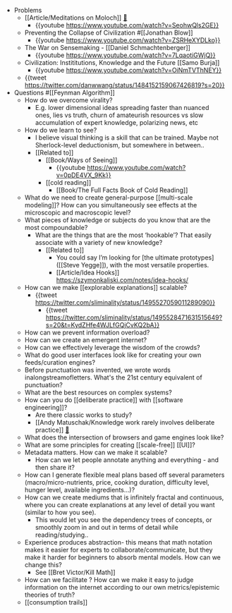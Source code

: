 - Problems
	- [[Article/Meditations on Moloch]] [🔗](https://slatestarcodex.com/2014/07/30/meditations-on-moloch/)
		- {{youtube https://www.youtube.com/watch?v=SeohwQls2GE}}
	- Preventing the Collapse of Civilization #[[Jonathan Blow]]
		- {{youtube https://www.youtube.com/watch?v=ZSRHeXYDLko}}
	- The War on Sensemaking - [[Daniel Schmachtenberger]]
		- {{youtube https://www.youtube.com/watch?v=7LqaotiGWjQ}}
	- Civilization: Instititutions, Knowledge and the Future [[Samo Burja]]
		- {{youtube https://www.youtube.com/watch?v=OiNmTVThNEY}}
	- {{tweet https://twitter.com/danwwang/status/1484152159067426819?s=20}}
- Questions #[[Feynman Algorithm]]
	- How do we overcome virality?
		- E.g. lower dimensional ideas spreading faster than nuanced ones, lies vs truth, churn of amateurish resources vs slow accumulation of expert knowledge, polarizing news, etc
	- How do we learn to see?
		- I believe visual thinking is a skill that can be trained. Maybe not Sherlock-level deductionism, but somewhere in between..
		- [[Related to]]
			- [[Book/Ways of Seeing]]
				- {{youtube https://www.youtube.com/watch?v=0pDE4VX_9Kk}}
			- [[cold reading]]
				- [[Book/The Full Facts Book of Cold Reading]]
	- What do we need to create general-purpose [[multi-scale modeling]]? How can you simultaneously see effects at the microscopic and macroscopic level?
	- What pieces of knowledge or subjects do you know that are the most compoundable?
		- What are the things that are the most ‘hookable’? That easily associate with a variety of new knowledge?
			- [[Related to]]
				- You could say I’m looking for [the ultimate prototypes]([[Steve Yegge]]), with the most versatile properties.
				- [[Article/Idea Hooks]] https://szymonkaliski.com/notes/idea-hooks/
	- How can we make [[explorable explanations]] scalable?
		- {{tweet https://twitter.com/sliminality/status/1495527059011289090}}
			- {{tweet https://twitter.com/sliminality/status/1495528471631515649?s=20&t=KydZHfe4WJLfGQjCvKQ2bA}}
	- How can we prevent information overload?
	- How can we create an emergent internet?
	- How can we effectively leverage the wisdom of the crowds?
	- What do good user interfaces look like for creating your own feeds/curation engines?
	- Before punctuation was invented, we wrote words inalongstreamofletters. What's the 21st century equivalent of punctuation?
	- What are the best resources on complex systems?
	- How can you do [[deliberate practice]] with [[software engineering]]?
		- Are there classic works to study?
		- [[Andy Matuschak/Knowledge work rarely involves deliberate practice]] [🔗](https://notes.andymatuschak.org/z5BMvN7tZr8wxZdfFHgjvV9Em5HzXPCboardR)
	- What does the intersection of browsers and game engines look like?
	- What are some principles for creating [[scale-free]] [[UI]]?
	- Metadata matters. How can we make it scalable?
		- How can we let people annotate anything and everything - and then share it?
	- How can I generate flexible meal plans based off several parameters (macro/micro-nutrients, price, cooking duration, difficulty level, hunger level, available ingredients...)?
	- How can we create mediums that is infinitely fractal and continuous, where you can create explanations at any level of detail you want (similar to how you see).
		- This would let you see the dependency trees of concepts, or smoothly zoom in and out in terms of detail while reading/studying..
	- Experience produces abstraction- this means that math notation makes it easier for experts to collaborate/communicate, but they make it harder for beginners to absorb mental models. How can we change this?
		- See [[Bret Victor/Kill Math]]
	- How can we facilitate ? How can we make it easy to judge information on the internet according to our own metrics/epistemic theories of truth?
	- [[consumption trails]]